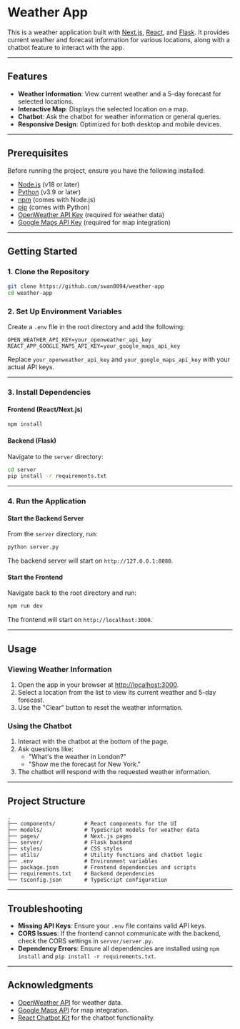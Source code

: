 # Weather App

This is a weather application built with [Next.js](https://nextjs.org), [React](https://reactjs.org), and [Flask](https://flask.palletsprojects.com/). It provides current weather and forecast information for various locations, along with a chatbot feature to interact with the app.

---

## Features

- **Weather Information**: View current weather and a 5-day forecast for selected locations.
- **Interactive Map**: Displays the selected location on a map.
- **Chatbot**: Ask the chatbot for weather information or general queries.
- **Responsive Design**: Optimized for both desktop and mobile devices.

---

## Prerequisites

Before running the project, ensure you have the following installed:

- [Node.js](https://nodejs.org/) (v18 or later)
- [Python](https://www.python.org/) (v3.9 or later)
- [npm](https://www.npmjs.com/) (comes with Node.js)
- [pip](https://pip.pypa.io/en/stable/) (comes with Python)
- [OpenWeather API Key](https://openweathermap.org/api) (required for weather data)
- [Google Maps API Key](https://developers.google.com/maps) (required for map integration)

---

## Getting Started

### 1. Clone the Repository

```bash
git clone https://github.com/swan0094/weather-app
cd weather-app
```

### 2. Set Up Environment Variables

Create a `.env` file in the root directory and add the following:

```
OPEN_WEATHER_API_KEY=your_openweather_api_key
REACT_APP_GOOGLE_MAPS_API_KEY=your_google_maps_api_key
```

Replace `your_openweather_api_key` and `your_google_maps_api_key` with your actual API keys.

---

### 3. Install Dependencies

#### Frontend (React/Next.js)

```bash
npm install
```

#### Backend (Flask)

Navigate to the `server` directory:

```bash
cd server
pip install -r requirements.txt
```

---

### 4. Run the Application

#### Start the Backend Server

From the `server` directory, run:

```bash
python server.py
```

The backend server will start on `http://127.0.0.1:8080`.

#### Start the Frontend

Navigate back to the root directory and run:

```bash
npm run dev
```

The frontend will start on `http://localhost:3000`.

---

## Usage

### Viewing Weather Information

1. Open the app in your browser at [http://localhost:3000](http://localhost:3000).
2. Select a location from the list to view its current weather and 5-day forecast.
3. Use the "Clear" button to reset the weather information.

### Using the Chatbot

1. Interact with the chatbot at the bottom of the page.
2. Ask questions like:
   - "What's the weather in London?"
   - "Show me the forecast for New York."
3. The chatbot will respond with the requested weather information.

---

## Project Structure

```
.
├── components/         # React components for the UI
├── models/             # TypeScript models for weather data
├── pages/              # Next.js pages
├── server/             # Flask backend
├── styles/             # CSS styles
├── utils/              # Utility functions and chatbot logic
├── .env                # Environment variables
├── package.json        # Frontend dependencies and scripts
├── requirements.txt    # Backend dependencies
└── tsconfig.json       # TypeScript configuration
```

---

## Troubleshooting

- **Missing API Keys**: Ensure your `.env` file contains valid API keys.
- **CORS Issues**: If the frontend cannot communicate with the backend, check the CORS settings in `server/server.py`.
- **Dependency Errors**: Ensure all dependencies are installed using `npm install` and `pip install -r requirements.txt`.

---

## Acknowledgments

- [OpenWeather API](https://openweathermap.org/api) for weather data.
- [Google Maps API](https://developers.google.com/maps) for map integration.
- [React Chatbot Kit](https://fredrikoseberg.github.io/react-chatbot-kit-docs/) for the chatbot functionality.
